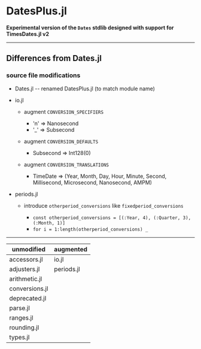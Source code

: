 # DatesPlus.jl
**Experimental version of the `Dates` stdlib designed with support for TimesDates.jl v2**

----

## Differences from Dates.jl


### source file modifications

- Dates.jl
    -- renamed DatesPlus.jl (to match module name)

- io.jl

  * augment `CONVERSION_SPECIFIERS`
    * 'n' => Nanosecond
    * '_' => Subsecond
 
  * augment `CONVERSION_DEFAULTS`
    * Subsecond => Int128(0)
 
  * augment `CONVERSION_TRANSLATIONS`
    * TimeDate => (Year, Month, Day, Hour, Minute, Second, Millisecond, Microsecond, Nanosecond, AMPM)

- periods.jl

  * introduce `otherperiod_conversions` like `fixedperiod_conversions`
 
    * `const otherperiod_conversions = [(:Year, 4), (:Quarter, 3), (:Month, 1)]`
    * `for i = 1:length(otherperiod_conversions) _`


----

| unmodified     | augmented  |
|----------------|------------|
| accessors.jl   | io.jl      |
| adjusters.jl   | periods.jl |
| arithmetic.jl  |            |
| conversions.jl |            |
| deprecated.jl  |            |
| parse.jl       |            |
| ranges.jl      |            |
| rounding.jl    |            |
| types.jl       |            |


